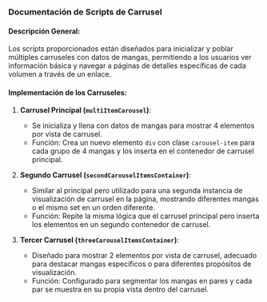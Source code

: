### Documentación de Scripts de Carrusel

#### Descripción General:
Los scripts proporcionados están diseñados para inicializar y poblar múltiples carruseles con datos de mangas, permitiendo a los usuarios ver información básica y navegar a páginas de detalles específicas de cada volumen a través de un enlace.

#### Implementación de los Carruseles:
1. **Carrusel Principal (`multiItemCarousel`)**:
   - Se inicializa y llena con datos de mangas para mostrar 4 elementos por vista de carrusel.
   - Función: Crea un nuevo elemento `div` con clase `carousel-item` para cada grupo de 4 mangas y los inserta en el contenedor de carrusel principal.

2. **Segundo Carrusel (`secondCarouselItemsContainer`)**:
   - Similar al principal pero utilizado para una segunda instancia de visualización de carrusel en la página, mostrando diferentes mangas o el mismo set en un orden diferente.
   - Función: Repite la misma lógica que el carrusel principal pero inserta los elementos en un segundo contenedor de carrusel.

3. **Tercer Carrusel (`threeCarouselItemsContainer`)**:
   - Diseñado para mostrar 2 elementos por vista de carrusel, adecuado para destacar mangas específicos o para diferentes propósitos de visualización.
   - Función: Configurado para segmentar los mangas en pares y cada par se muestra en su propia vista dentro del carrusel.

